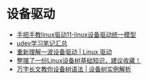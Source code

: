 # 设备驱动

- [手把手教linux驱动11-linux设备驱动统一模型](https://mp.weixin.qq.com/s?__biz=MzUxMjEyNDgyNw==\&mid=2247493443\&idx=1\&sn=34528c556b57f7d8b6c610de0e82707d\&chksm=f96b95b7ce1c1ca183f21c0b8fc143c7c7e6594f4275fc0846ac152b9d2fd533c44703285e1b\&scene=178\&cur_album_id=1502410824114569216\&st=6A06D7C16CDF646537A8A4EFA72540616A19E9BAB718C625E9CB1AA557FED3266B9749828C8E891E0A899FD0E76565328E3459AB3340F342548E96B0A4463B6CA4CEE5ADD8E733FE7FB0782F9B54BDF06BB4D570130BA58A25F8ADA5CF3A719C8D425DB03891F6AD3A906736710690BAF983AA05DC2B4B53BC227CE3A6E73DF85B0AA1B0CD9B52F3CD00F80B85B3D4C489A9419353BC165438FBFB333B146277CC4FB7F7C5D06978A9E4A6D0ECE7B2015B5799D763324DCED5895FE24D8A60EDB2EA45CF6EEB8F18A90C2D2D7999CA8CE2C4257ADBD9AF3CB85D98E21FF7625F\&vid=1688856861259866\&cst=549AA1A52A547428FF7703BEEF9C321BC9BF23E4E73BA24DB10850EA6E769B7B0DD822AF52049C8785B85A6412172FD9\&deviceid=f5f876c1-ee2a-454b-9dff-fd3c1d43eadd\&version=3.1.12.6001\&platform=win#rd)
- [udev学习笔记汇总](https://www.cnblogs.com/hellokitty2/p/9521340.html)
- [重新理解一波设备驱动 | Linux 驱动](https://mp.weixin.qq.com/s/v_HWfKtqAdNkhvymZ_UrMA)
- [整理了一份Linux设备树基础知识，建议收藏！](https://mp.weixin.qq.com/s/BI23d71SJkYPHnzQbFyvpQ)
- [万字长文教你设备树语法 | 设备树实例解析](https://mp.weixin.qq.com/s/6xjgqwDSuNc7TELeI_2GWA)

